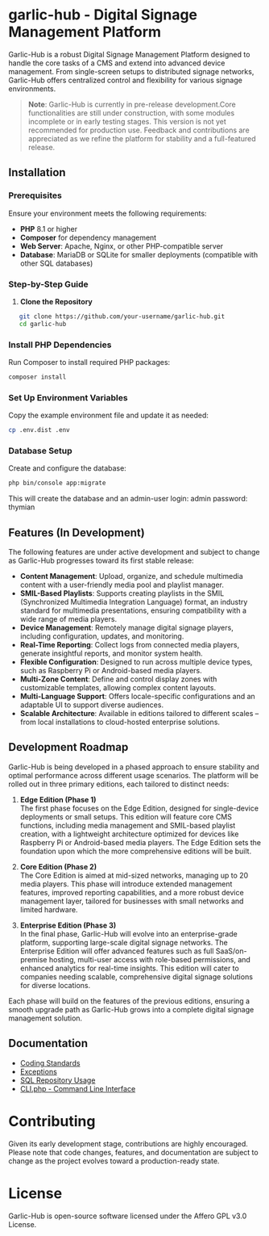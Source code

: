 # garlic-hub - Digital Signage Management Platform

Garlic-Hub is a robust Digital Signage Management Platform designed to handle the core tasks of a CMS and extend into advanced device management. From single-screen setups to distributed signage networks, Garlic-Hub offers centralized control and flexibility for various signage environments.

> **Note**: Garlic-Hub is currently in pre-release development.Core functionalities are still under construction, with some modules incomplete or in early testing stages. This version is not yet recommended for production use. Feedback and contributions are appreciated as we refine the platform for stability and a full-featured release.

## Installation

### Prerequisites
Ensure your environment meets the following requirements:
- **PHP** 8.1 or higher
- **Composer** for dependency management
- **Web Server**: Apache, Nginx, or other PHP-compatible server
- **Database**: MariaDB or SQLite for smaller deployments (compatible with other SQL databases)

### Step-by-Step Guide

1. **Clone the Repository**
```bash
   git clone https://github.com/your-username/garlic-hub.git
   cd garlic-hub
```
### Install PHP Dependencies
Run Composer to install required PHP packages:

```php
composer install
```

### Set Up Environment Variables
Copy the example environment file and update it as needed:

```bash
cp .env.dist .env
```
### Database Setup
Create and configure the database:
```bash
php bin/console app:migrate
```
This will create the database and an admin-user
login: admin
password: thymian

## Features (In Development)

The following features are under active development and subject to change as Garlic-Hub progresses toward its first stable release:

- **Content Management**: Upload, organize, and schedule multimedia content with a user-friendly media pool and playlist manager.
- **SMIL-Based Playlists**: Supports creating playlists in the SMIL (Synchronized Multimedia Integration Language) format, an industry standard for multimedia presentations, ensuring compatibility with a wide range of media players.
- **Device Management**: Remotely manage digital signage players, including configuration, updates, and monitoring.
- **Real-Time Reporting**: Collect logs from connected media players, generate insightful reports, and monitor system health.
- **Flexible Configuration**: Designed to run across multiple device types, such as Raspberry Pi or Android-based media players.
- **Multi-Zone Content**: Define and control display zones with customizable templates, allowing complex content layouts.
- **Multi-Language Support**: Offers locale-specific configurations and an adaptable UI to support diverse audiences.
- **Scalable Architecture**: Available in editions tailored to different scales – from local installations to cloud-hosted enterprise solutions.

## Development Roadmap

Garlic-Hub is being developed in a phased approach to ensure stability and optimal performance across different usage scenarios. The platform will be rolled out in three primary editions, each tailored to distinct needs:

1. **Edge Edition (Phase 1)**  
   The first phase focuses on the Edge Edition, designed for single-device deployments or small setups. This edition will feature core CMS functions, including media management and SMIL-based playlist creation, with a lightweight architecture optimized for devices like Raspberry Pi or Android-based media players. The Edge Edition sets the foundation upon which the more comprehensive editions will be built.

2. **Core Edition (Phase 2)**  
   The Core Edition is aimed at mid-sized networks, managing up to 20 media players. This phase will introduce extended management features, improved reporting capabilities, and a more robust device management layer, tailored for businesses with small networks and limited hardware.

3. **Enterprise Edition (Phase 3)**  
   In the final phase, Garlic-Hub will evolve into an enterprise-grade platform, supporting large-scale digital signage networks. The Enterprise Edition will offer advanced features such as full SaaS/on-premise hosting, multi-user access with role-based permissions, and enhanced analytics for real-time insights. This edition will cater to companies needing scalable, comprehensive digital signage solutions for diverse locations.

Each phase will build on the features of the previous editions, ensuring a smooth upgrade path as Garlic-Hub grows into a complete digital signage management solution.


## Documentation
- [Coding Standards](docs%2Fcoding-standards.md)
- [Exceptions](docs%2Fexceptions.md)
- [SQL Repository Usage](docs%2Fsql_repository_usage.md)
- [CLI.php - Command Line Interface](docs%2Fcli.md)
# Contributing
Given its early development stage, contributions are highly encouraged. Please note that code changes, features, and documentation are subject to change as the project evolves toward a production-ready state.

# License
Garlic-Hub is open-source software licensed under the Affero GPL v3.0 License.